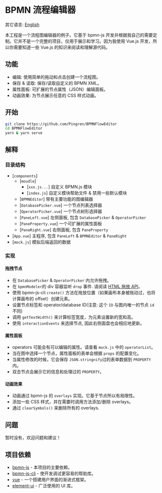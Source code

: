 # BPMN 流程编辑器

其它语言: [English](README.md)

本工程是一个流程图编辑器的例子。它基于 bpmn-js 开发并根据我自己的需要定制。它并不是一个完整的项目，仅用于展示和学习。因为我使用 Vue.js 开发，所以你需要知道一些 Vue.js 的知识来阅读和理解源代码。

## 功能

- 编辑: 使用简单的拖动和点击创建一个流程图。
- 保存 & 读取: 保存/读取自定义的 BPMN XML。
- 属性面板: 可扩展的节点属性（JSON）编辑面板。
- 动画效果: 为节点展示任意的 CSS 样式动画。

## 开始

```sh
git clone https://github.com/Pingren/BPMNFlowEditor
cd BPMNFlowEditor
yarn & yarn serve
```

## 解释

### 目录结构

- [`components`]
  - [`moudle`]
    - [`xxx.js...`] 自定义 BPMN.js 模块
    - [`index.js`] 自定义模块帮助文件 & 禁用一些默认模块
  - [`BPMNEditor`] 带有主要功能的图编辑器
  - [`DatabasePicker.vue`] 一个节点列表选择器
  - [`OperatorPicker.vue`] 一个节点树形选择器
  - [`PaneLeft.vue`] 左侧面板, 包含 `DatabasePicker` & `OperatorPicker`
  - [`PaneProperty.vue`] 一个可扩展的属性面板
  - [`PaneRight.vue`] 右侧面板, 包含 `PaneProperty`
- [`App.vue`] 主程序, 包含 `PaneLeft` & `BPMNEditor` & `PaneRight`
- [`mock.js`] 模拟后端返回的数据

### 实现

#### 拖拽节点

- 在 `DatabasePicker` & `OperatorPicker` 内允许拖拽。
- 在 `bpmnModeler`的 div 容器监听 `drop` 事件. 请阅读 [HTML 拖放 API](https://developer.mozilla.org/zh-CN/docs/Web/API/HTML_Drag_and_Drop_API)。
- 使用 bpmn-js-cli `create()` 方法在拖放位置（如果画布本身被拖动过，也将计算画布的 offset）创建元素。
- 设置节点标签和 operator/database ID(注意: 这个 `ID` 与图内唯一的节点 `id` 不同)
- 调用 `getTextWidth()` 来计算标签宽度，为元素设置新的宽和高。
- 使用 `interactionEvents` 来选择节点, 因此右侧面盘也会相应地更新。

#### 属性面板

- operators 可能会有可以编辑的属性。请查看 `mock.js` 中的 `operatorList`。
- 当在图中选择一个节点，属性面板的表单会根据 `props` 的配置变化。
- 当属性修改的时候，它会保存 `JSON.stringnify`过的表单数据到 `PROPERTY` 内。
- 双击节点会展示它的信息和处理过的 `PROPERTY`。

#### 动画效果

- 动画通过 bpmn-js 的 `overlays` 实现。它基于节点所以有局限性。
- 添加一些 CSS 样式，并在需要时调用方法添加/删除 overlays。
- 通过 `clearSymbols()` 来删除所有的 overlays.

## 问题

暂时没有，欢迎问题和建议！

## 项目依赖

- [bpmn-js](https://github.com/bpmn-io/bpmn-js) - 本项目的主要依赖。
- [bpmn-js-cli](https://github.com/bpmn-io/bpmn-js-cli) - 使开发调试更容易的帮助库。
- [vue](https://vuejs.org) - 一个搭建用户界面的渐进式框架。
- [element-ui](https://element.eleme.io) - 广泛使用的 UI 库。
